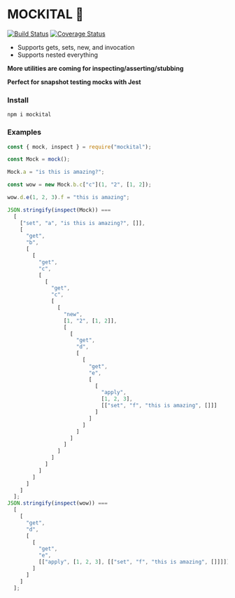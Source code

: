 # MOCKITAL 🦸

[![Build Status](https://travis-ci.org/rubixibuc/mockital.svg?branch=master)](https://travis-ci.org/rubixibuc/mockital) [![Coverage Status](https://coveralls.io/repos/github/rubixibuc/mockital/badge.svg?branch=master)](https://coveralls.io/github/rubixibuc/mockital?branch=master)

- Supports gets, sets, new, and invocation
- Supports nested everything

**More utilities are coming for inspecting/asserting/stubbing**

**Perfect for snapshot testing mocks with Jest**

### Install

```shell script
npm i mockital
```

### Examples

```javascript 1.8
const { mock, inspect } = require("mockital");

const Mock = mock();

Mock.a = "is this is amazing?";

const wow = new Mock.b.c["c"](1, "2", [1, 2]);

wow.d.e(1, 2, 3).f = "this is amazing";

JSON.stringify(inspect(Mock)) ===
  [
    ["set", "a", "is this is amazing?", []],
    [
      "get",
      "b",
      [
        [
          "get",
          "c",
          [
            [
              "get",
              "c",
              [
                [
                  "new",
                  [1, "2", [1, 2]],
                  [
                    [
                      "get",
                      "d",
                      [
                        [
                          "get",
                          "e",
                          [
                            [
                              "apply",
                              [1, 2, 3],
                              [["set", "f", "this is amazing", []]]
                            ]
                          ]
                        ]
                      ]
                    ]
                  ]
                ]
              ]
            ]
          ]
        ]
      ]
    ]
  ];
JSON.stringify(inspect(wow)) ===
  [
    [
      "get",
      "d",
      [
        [
          "get",
          "e",
          [["apply", [1, 2, 3], [["set", "f", "this is amazing", []]]]]
        ]
      ]
    ]
  ];
```
